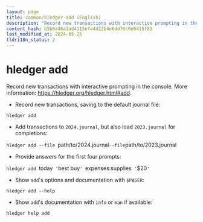 ```yaml
---
layout: page
title: common/hledger-add (English)
description: "Record new transactions with interactive prompting in the console."
content_hash: b5b0a46a3ad4115efe4d22b4e6dd76c0e0415f83
last_modified_at: 2024-05-25
tldri18n_status: 2
---
```

# hledger add

Record new transactions with interactive prompting in the console.
More information: <https://hledger.org/hledger.html#add>.

- Record new transactions, saving to the default journal file:

`hledger add`

- Add transactions to `2024.journal`, but also load `2023.journal` for completions:

`hledger add --file `<span class="tldr-var badge badge-pill bg-dark-lm bg-white-dm text-white-lm text-dark-dm font-weight-bold">path/to/2024.journal</span>` --file `<span class="tldr-var badge badge-pill bg-dark-lm bg-white-dm text-white-lm text-dark-dm font-weight-bold">path/to/2023.journal</span>

- Provide answers for the first four prompts:

`hledger add `<span class="tldr-var badge badge-pill bg-dark-lm bg-white-dm text-white-lm text-dark-dm font-weight-bold">today</span>` '`<span class="tldr-var badge badge-pill bg-dark-lm bg-white-dm text-white-lm text-dark-dm font-weight-bold">best buy</span>`' `<span class="tldr-var badge badge-pill bg-dark-lm bg-white-dm text-white-lm text-dark-dm font-weight-bold">expenses:supplies</span>` '`<span class="tldr-var badge badge-pill bg-dark-lm bg-white-dm text-white-lm text-dark-dm font-weight-bold">$20</span>`'`

- Show `add`'s options and documentation with `$PAGER`:

`hledger add --help`

- Show `add`'s documentation with `info` or `man` if available:

`hledger help add`
